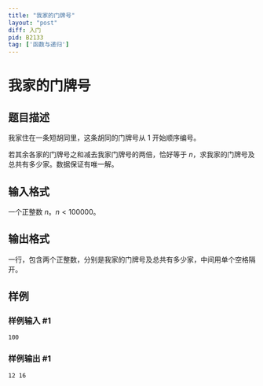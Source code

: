 ```yaml
---
title: "我家的门牌号"
layout: "post"
diff: 入门
pid: B2133
tag: ['函数与递归']
---
```

# 我家的门牌号
## 题目描述

我家住在一条短胡同里，这条胡同的门牌号从 $1$ 开始顺序编号。

若其余各家的门牌号之和减去我家门牌号的两倍，恰好等于 $n$，求我家的门牌号及总共有多少家。数据保证有唯一解。
## 输入格式

一个正整数 $n$。$n<100000$。
## 输出格式

一行，包含两个正整数，分别是我家的门牌号及总共有多少家，中间用单个空格隔开。
## 样例

### 样例输入 #1
```
100

```
### 样例输出 #1
```
12 16

```
